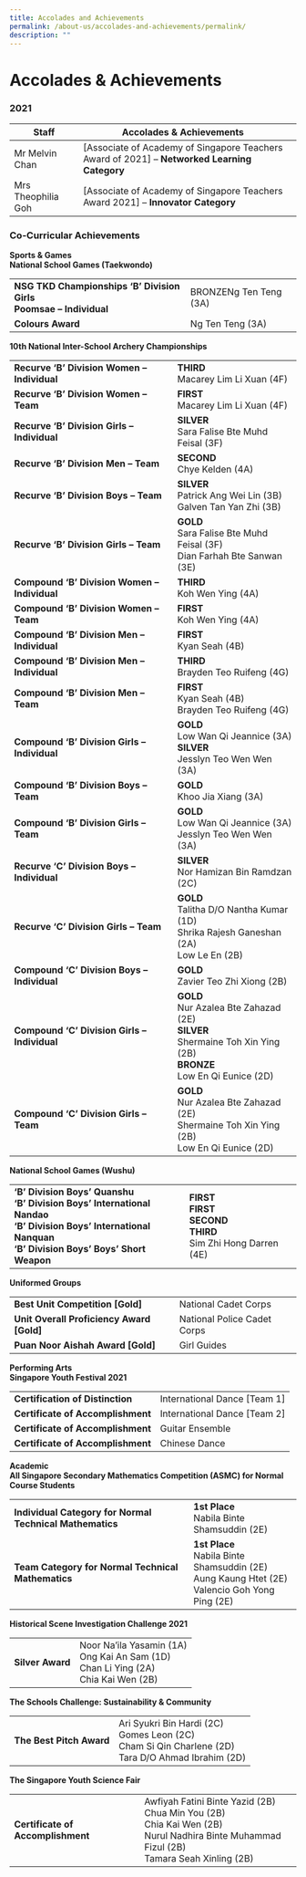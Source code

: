 ```yaml
---
title: Accolades and Achievements
permalink: /about-us/accolades-and-achievements/permalink/
description: ""
---
```

Accolades & Achievements
========================

### 2021

| Staff | Accolades & Achievements |  |
|---|---|---|
| Mr Melvin Chan | [Associate of Academy of Singapore Teachers Award of 2021] – **Networked Learning Category** |  |
| Mrs Theophilia Goh | [Associate of Academy of Singapore Teachers Award 2021] – **Innovator Category** |  |


### Co-Curricular Achievements

**Sports & Games  
National School Games (Taekwondo)**

|  |  |
|---|---|
| **NSG TKD Championships ‘B’ Division Girls<br>Poomsae – Individual** | BRONZENg Ten Teng (3A) |
| **Colours Award** | Ng Ten Teng (3A) |

**10th National Inter-School Archery Championships**

|  |  |
|---|---|
| **Recurve ‘B’ Division Women – Individual** | **THIRD**<br>Macarey Lim Li Xuan (4F) |
| **Recurve ‘B’ Division Women – Team** | **FIRST**<br>Macarey Lim Li Xuan (4F) |
| **Recurve ‘B’ Division Girls – Individual** | **SILVER**<br>Sara Falise Bte Muhd Feisal (3F) |
| **Recurve ‘B’ Division Men – Team** | **SECOND**<br>Chye Kelden (4A) |
| **Recurve ‘B’ Division Boys – Team** | **SILVER**<br>Patrick Ang Wei Lin (3B)<br>Galven Tan Yan Zhi (3B) |
| **Recurve ‘B’ Division Girls – Team** | **GOLD**<br>Sara Falise Bte Muhd Feisal (3F)<br>Dian Farhah Bte Sanwan (3E) |
| **Compound ‘B’ Division Women – Individual** | **THIRD**<br>Koh Wen Ying (4A) |
| **Compound ‘B’ Division Women – Team** | **FIRST**<br>Koh Wen Ying (4A) |
| **Compound ‘B’ Division Men – Individual** | **FIRST**<br>Kyan Seah (4B) |
| **Compound ‘B’ Division Men – Individual** | **THIRD**<br>Brayden Teo Ruifeng (4G) |
| **Compound ‘B’ Division Men – Team** | **FIRST**<br>Kyan Seah (4B)<br>Brayden Teo Ruifeng (4G) |
| **Compound ‘B’ Division Girls – Individual** | **GOLD**<br>Low Wan Qi Jeannice (3A)<br>**SILVER**<br>Jesslyn Teo Wen Wen (3A) |
| **Compound ‘B’ Division Boys – Team** | **GOLD**<br>Khoo Jia Xiang (3A) |
| **Compound ‘B’ Division Girls – Team** | **GOLD**<br>Low Wan Qi Jeannice (3A)<br>Jesslyn Teo Wen Wen (3A) |
| **Recurve ‘C’ Division Boys – Individual** | **SILVER**<br>Nor Hamizan Bin Ramdzan (2C) |
| **Recurve ‘C’ Division Girls – Team** | **GOLD**<br>Talitha D/O Nantha Kumar (1D)<br>Shrika Rajesh Ganeshan (2A)<br>Low Le En (2B) |
| **Compound ‘C’ Division Boys – Individual** | **GOLD**<br>Zavier Teo Zhi Xiong (2B) |
| **Compound ‘C’ Division Girls – Individual** | **GOLD**<br>Nur Azalea Bte Zahazad (2E)<br>**SILVER**<br>Shermaine Toh Xin Ying (2B)<br>**BRONZE**<br>Low En Qi Eunice (2D) |
| **Compound ‘C’ Division Girls – Team** | **GOLD**<br>Nur Azalea Bte Zahazad (2E)<br>Shermaine Toh Xin Ying (2B)<br>Low En Qi Eunice (2D) |

**National School Games (Wushu)**

|  |  |
|---|---|
| **‘B’ Division Boys’ Quanshu<br>‘B’ Division Boys’ International Nandao<br>‘B’ Division Boys’ International Nanquan<br>‘B’ Division Boys’ Boys’ Short Weapon** | **FIRST**<br>**FIRST**<br>**SECOND**<br>**THIRD**<br>Sim Zhi Hong Darren (4E) |


**Uniformed Groups**

|  |  |
|---|---|
| **Best Unit Competition [Gold]** | National Cadet Corps |
| **Unit Overall Proficiency Award [Gold]** | National Police Cadet Corps |
| **Puan Noor Aishah Award [Gold]** | Girl Guides |

**Performing Arts** <br>**Singapore Youth Festival 2021**

|  |  |
|---|---|
| **Certification of Distinction** | International Dance [Team 1] |
| **Certificate of Accomplishment** | International Dance [Team 2] |
| **Certificate of Accomplishment** | Guitar Ensemble |
| **Certificate of Accomplishment** | Chinese Dance |

**Academic**<br>
**All Singapore Secondary Mathematics Competition (ASMC) for Normal Course Students**

|  |  |
|---|---|
| **Individual Category for Normal Technical Mathematics** | **1st Place**<br>Nabila Binte Shamsuddin (2E) |
| **Team Category for Normal Technical Mathematics** | **1st Place**<br>Nabila Binte Shamsuddin (2E)<br>Aung Kaung Htet (2E)<br>Valencio Goh Yong Ping (2E) |

**Historical Scene Investigation Challenge 2021**

|  |  |
|---|---|
| **Silver Award** | Noor Na’ila Yasamin (1A)<br>Ong Kai An Sam (1D)<br>Chan Li Ying (2A)<br>Chia Kai Wen (2B) |

**The Schools Challenge: Sustainability & Community**

|  |  |
|---|---|
| **The Best Pitch Award** | Ari Syukri Bin Hardi (2C)<br>Gomes Leon (2C)<br>Cham Si Qin Charlene (2D)<br>Tara D/O Ahmad Ibrahim (2D) |

**The Singapore Youth Science Fair**

|  |  |
|---|---|
| **Certificate of Accomplishment** | Awfiyah Fatini Binte Yazid (2B)<br>Chua Min You (2B)<br>Chia Kai Wen (2B)<br>Nurul Nadhira Binte Muhammad Fizul (2B)<br>Tamara Seah Xinling (2B) |